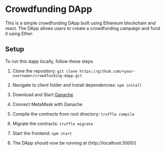 # Crowdfunding DApp
This is a simple crowdfunding DApp built using Ethereum blockchain and react. The DApp allows users to create a crowdfunding campaign and fund it using Ether.

## Setup
To run this dapp locally, follow these steps

1. Clone the repository: 
```git clone https://github.com/<your-username>/crowdfunding-dapp.git```

2. Navigate to client folder and Install dependencies: ```npm install```

3. Download and Start [Ganache](https://trufflesuite.com/ganache/)

4. Connect MetaMask with Ganache

5. Compile the contracts from root directory: ```truffle compile```

6. Migrate the contracts: ```truffle migrate```

7. Start the frontend: ```npm start```

8. The DApp should now be running at (http://localhost:3000/)

